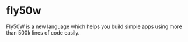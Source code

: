 # fly50w

Fly50W is a new language which helps you build simple apps using more than 500k lines of code easily.
